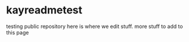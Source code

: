 # kayreadmetest
testing public repository
here is where we edit stuff.
more stuff to add to this page
